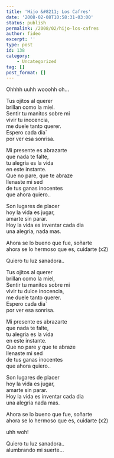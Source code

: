 ```yaml
---
title: 'Hijo &#8211; Los Cafres'
date: '2008-02-08T10:58:31-03:00'
status: publish
permalink: /2008/02/hijo-los-cafres
author: fideo
excerpt: ''
type: post
id: 138
category:
    - Uncategorized
tag: []
post_format: []
---
```

Ohhhh uuhh wooohh oh…

Tus ojitos al querer  
brillan como la miel.  
Sentir tu manitos sobre mi  
vivir tu inocencia,  
me duele tanto querer.  
Espero cada dia`  
por ver esa sonrisa.

Mi presente es abrazarte  
que nada te falte,  
tu alegria es la vida  
en este instante.  
Que no pare, que te abraze  
llenaste mi sed  
de tus ganas inocentes  
que ahora quiero..

Son lugares de placer  
hoy la vida es jugar,  
amarte sin parar.  
Hoy la vida es inventar cada dia  
una alegria, nada mas.

Ahora se lo bueno que fue, soñarte  
ahora se lo hermoso que es, cuidarte (x2)

Quiero tu luz sanadora..

Tus ojitos al querer  
brillan como la miel,  
Sentir tu manitos sobre mi  
vivir tu dulce inocencia,  
me duele tanto querer.  
Espero cada dia`  
por ver esa sonrisa.

Mi presente es abrazarte  
que nada te falte,  
tu alegria es la vida  
en este instante.  
Que no pare y que te abraze  
llenaste mi sed  
de tus ganas inocentes  
que ahora quiero..

Son lugares de placer  
hoy la vida es jugar,  
amarte sin parar.  
Hoy la vida es inventar cada dia  
una alegria nada mas.

Ahora se lo bueno que fue, soñarte  
ahora se lo hermoso que es, cuidarte (x2)

uhh woh!

Quiero tu luz sanadora..  
alumbrando mi suerte…